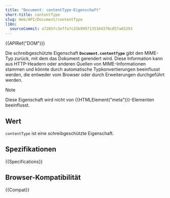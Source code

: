 ```yaml
---
title: "Document: contentType-Eigenschaft"
short-title: contentType
slug: Web/API/Document/contentType
l10n:
  sourceCommit: a7265fc3effa7c25b9997135104370c057a65293
---
```


{{APIRef("DOM")}}

Die schreibgeschützte Eigenschaft **`Document.contentType`** gibt den MIME-Typ zurück, mit dem das Dokument gerendert wird. Diese Information kann aus HTTP-Headern oder anderen Quellen von MIME-Informationen stammen und könnte durch automatische Typkonvertierungen beeinflusst werden, die entweder vom Browser oder durch Erweiterungen durchgeführt werden.

> [!NOTE]
> Diese Eigenschaft wird nicht von {{HTMLElement("meta")}}-Elementen beeinflusst.

## Wert

`contentType` ist eine schreibgeschützte Eigenschaft.

## Spezifikationen

{{Specifications}}

## Browser-Kompatibilität

{{Compat}}
